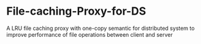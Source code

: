 # File-caching-Proxy-for-DS

A LRU file caching proxy with one-copy semantic for distributed system to improve performance of file operations between client and server